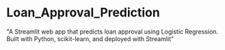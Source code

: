 # Loan_Approval_Prediction
"A Streamlit web app that predicts loan approval using Logistic Regression. Built with Python, scikit-learn, and deployed with Streamlit"
